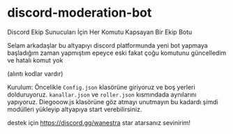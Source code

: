 # discord-moderation-bot
Discord Ekip Sunucuları İçin Her Komutu Kapsayan Bir Ekip Botu

Selam arkadaşlar bu altyapıyı discord platformunda yeni bot yapmaya başladığım zaman yapmıştım epeyce eski fakat çoğu komutunu güncelledim ve hatalı komut yok 

(alıntı kodlar vardır)

Kurulum:
Öncelikle ```Config.json``` klasörüne giriyoruz ve boş yerleri dolduruyoruz.
```kanallar.json``` ve ```roller.json``` kısmındada aynılarını yapıyoruz.
Diegooow.js klasörüne göz atmayı unutmayın bu kadardı şimdi modülleri yükleyip altyapıya start verebilirsiniz.

destek için https://discord.gg/wanestra star atarsanız sevinirim!
